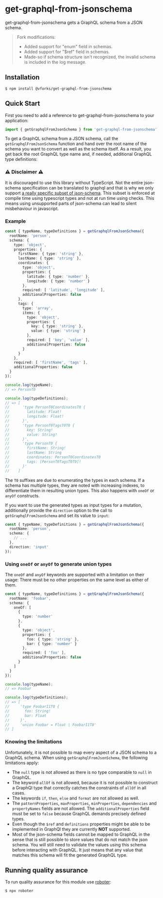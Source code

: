 # get-graphql-from-jsonschema

get-graphql-from-jsonschema gets a GraphQL schema from a JSON schema.

> Fork modifications:
> * Added support for "enum" field in schemas.
> * Added support for "$ref" field in schemas.
> * Made-so if schema structure isn't recognized, the invalid schema is included in the log message.

## Installation

```shell
$ npm install @vforks/get-graphql-from-jsonschema
```

## Quick Start

First you need to add a reference to get-graphql-from-jsonschema to your application:

```typescript
import { getGraphqlFromJsonSchema } from 'get-graphql-from-jsonschema';
```

To get a GraphQL schema from a JSON schema, call the `getGraphqlFromJsonSchema` function and hand over the root name of the schema you want to convert as well as the schema itself. As a result, you get back the root GraphQL type name and, if needed, additional GraphQL type definitions:

### ⚠️ Disclaimer ⚠️

It is discouraged to use this library without TypeScript. Not the entire json-schema specification can be
translated to graphql and that is why we only support [a really specific subset of json-schema](#knowing-the-limitations).
This subset is enforced at compile time using typescript types and not at run time using checks. This means using
unsupported parts of json-schema can lead to silent misbehaviour in javascript. 

### Example

```typescript
const { typeName, typeDefinitions } = getGraphqlFromJsonSchema({
  rootName: 'person',
  schema: {
    type: 'object',
    properties: {
      firstName: { type: 'string' },
      lastName: { type: 'string' },
      coordinates: {
        type: 'object',
        properties: {
          latitude: { type: 'number' },
          longitude: { type: 'number' }
        },
        required: [ 'latitude', 'longitude' ],
        additionalProperties: false
      },
      tags: {
        type: 'array',
        items: {
          type: 'object',
          properties: {
            key: { type: 'string' },
            value: { type: 'string' }
          },
          required: [ 'key', 'value' ],
          additionalProperties: false
        }
      }
    },
    required: [ 'firstName', 'tags' ],
    additionalProperties: false
  }
});

console.log(typeName);
// => PersonT0

console.log(typeDefinitions);
// => [
//      'type PersonT0CoordinatesT0 {
//        latitude: Float!
//        longitude: Float!
//      }',
//      'type PersonT0TagsT0T0 {
//        key: String!
//        value: String!
//      }',
//      'type PersonT0 {
//        firstName: String!
//        lastName: String
//        coordinates: PersonT0CoordinatesT0
//        tags: [PersonT0TagsT0T0]!
//      }'
//    ]
```

The `T0` suffixes are due to enumerating the types in each schema. If a schema has multiple types, they are noted with increasing indexes, to differentiate them in resulting union types. This also happens with `oneOf` or `anyOf` constructs.

If you want to use the generated types as input types for a mutation, additionally provide the `direction` option to the call to `getGraphqlFromJsonSchema` and set its value to `input`:

```typescript
const { typeName, typeDefinitions } = getGraphqlFromJsonSchema({
  rootName: 'person',
  schema: {
    // ...
  },
  direction: 'input'
});
```

### Using `oneOf` or `anyOf` to generate union types

The `oneOf` and `anyOf` keywords are supported with a limitation on their usage: There must be no other properties on the same level as either of them.

```typescript
const { typeName, typeDefinitions } = getGraphqlFromJsonSchema({
  rootName: 'foobar',
  schema: {
    oneOf: [
      {
        type: 'number'
      },
      {
        type: 'object',
        properties: {
          foo: { type: 'string' },
          bar: { type: 'number' }
        },
        required: [ 'foo' ],
        additionalProperties: false
      }
    ]
  }
});

console.log(typeName);
// => Foobar

console.log(typeDefinitions);
// => [
//     'type FoobarI1T0 {
//       foo: String!
//       bar: Float
//     }',
//     'union Foobar = Float | FoobarI1T0'
// ]
```

### Knowing the limitations

Unfortunately, it is not possible to map every aspect of a JSON schema to a GraphQL schema. When using `getGraphqlFromJsonSchema`, the following limitations apply:

- The `null` type is not allowed as there is no type comparable to `null` in GraphQL.
- The keyword `allOf` is not allowed, because it is not possible to construct a GraphQl type that correctly catches the constraints of `allOf` in all cases.
- The keywords `if`, `then`, `else` and `format` are not allowed as well.
- The `patternProperties`, `maxProperties`, `minProperties`, `dependencies` and `propertyNames` fields are not allowed. The `additionalProperties` field must be set to `false` because GraphQL demands precisely defined types.
- Even though the `$ref` and `definitions` properties might be able to be implemented in GraphQl they are currently **NOT** supported.
- Most of the json-schema fields cannot be mapped to GraphQL in the sense that is still possible to store values that do not match the json schema. You will still need to validate the values using this schema before interacting with GraphQL. It just means that any value that matches this schema will fit the generated GraphQL type.

## Running quality assurance

To run quality assurance for this module use [roboter](https://www.npmjs.com/package/roboter):

```shell
$ npx roboter
```
